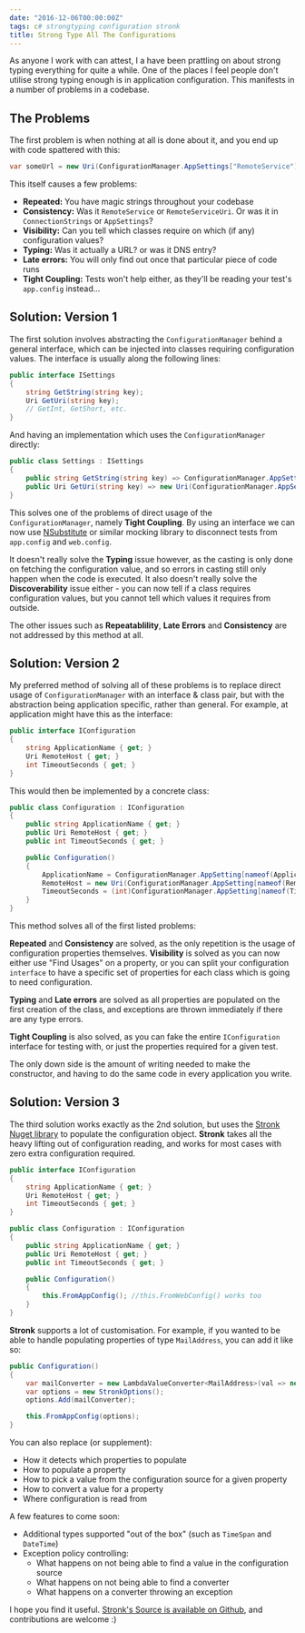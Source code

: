 ```yaml
---
date: "2016-12-06T00:00:00Z"
tags: c# strongtyping configuration stronk
title: Strong Type All The Configurations
---
```


As anyone I work with can attest, I a have been prattling on about strong typing everything for quite a while.
One of the places I feel people don't utilise strong typing enough is in application configuration.  This manifests in a number of problems in a codebase.

## The Problems

The first problem is when nothing at all is done about it, and you end up with code spattered with this:

```csharp
var someUrl = new Uri(ConfigurationManager.AppSettings["RemoteService"]);
```

This itself causes a few problems:

* **Repeated:** You have magic strings throughout your codebase
* **Consistency:** Was it `RemoteService` or `RemoteServiceUri`. Or was it in `ConnectionStrings` or `AppSettings`?
* **Visibility:** Can you tell which classes require on which (if any) configuration values?
* **Typing:** Was it actually a URL? or was it DNS entry?
* **Late errors:** You will only find out once that particular piece of code runs
* **Tight Coupling:** Tests won't help either, as they'll be reading your test's `app.config` instead...

## Solution: Version 1

The first solution involves abstracting the `ConfigurationManager` behind a general interface, which can be injected into classes requiring configuration values.  The interface is usually along the following lines:

```csharp
public interface ISettings
{
    string GetString(string key);
    Uri GetUri(string key);
    // GetInt, GetShort, etc.
}
```

And having an implementation which uses the `ConfigurationManager` directly:

```csharp
public class Settings : ISettings
{
    public string GetString(string key) => ConfigurationManager.AppSettings[key];
    public Uri GetUri(string key) => new Uri(ConfigurationManager.AppSettings[key]);
}
```
This solves one of the problems of direct usage of the `ConfigurationManager`, namely **Tight Coupling**.  By using an interface we can now use [NSubstitute](http://nsubstitute.github.io/) or similar mocking library to disconnect tests from `app.config` and `web.config`.

It doesn't really solve the **Typing** issue however, as the casting is only done on fetching the configuration value, and so errors in casting still only happen when the code is executed.  It also doesn't really solve the **Discoverability** issue either - you can now tell if a class requires configuration values, but you cannot tell which values it requires from outside.

The other issues such as **Repeatablility**, **Late Errors** and **Consistency** are not addressed by this method at all.

## Solution: Version 2

My preferred method of solving all of these problems is to replace direct usage of `ConfigurationManager` with an interface & class pair, but with the abstraction being application specific, rather than general.  For example, at application might have this as the interface:

```csharp
public interface IConfiguration
{
    string ApplicationName { get; }
    Uri RemoteHost { get; }
    int TimeoutSeconds { get; }
}
```

This would then be implemented by a concrete class:

```csharp
public class Configuration : IConfiguration
{
    public string ApplicationName { get; }
    public Uri RemoteHost { get; }
    public int TimeoutSeconds { get; }

    public Configuration()
    {
        ApplicationName = ConfigurationManager.AppSetting[nameof(ApplicationName)];
        RemoteHost = new Uri(ConfigurationManager.AppSetting[nameof(RemoteHost)]);
        TimeoutSeconds = (int)ConfigurationManager.AppSetting[nameof(TimeoutSeconds)];
    }
}
```

This method solves all of the first listed problems:

**Repeated** and **Consistency** are solved, as the only repetition is the usage of configuration properties themselves.  **Visibility** is solved as you can now either use "Find Usages" on a property, or you can split your configuration `interface` to have a specific set of properties for each class which is going to need configuration.

**Typing** and **Late errors** are solved as all properties are populated on the first creation of the class, and exceptions are thrown immediately if there are any type errors.

**Tight Coupling** is also solved, as you can fake the entire `IConfiguration` interface for testing with, or just the properties required for a given test.

The only down side is the amount of writing needed to make the constructor, and having to do the same code in every application you write.

## Solution: Version 3

The third solution works exactly as the 2nd solution, but uses the [Stronk Nuget library](https://www.nuget.org/packages/stronk) to populate the configuration object.  **Stronk** takes all the heavy lifting out of configuration reading, and works for most cases with zero extra configuration required.

```csharp
public interface IConfiguration
{
    string ApplicationName { get; }
    Uri RemoteHost { get; }
    int TimeoutSeconds { get; }
}

public class Configuration : IConfiguration
{
    public string ApplicationName { get; }
    public Uri RemoteHost { get; }
    public int TimeoutSeconds { get; }

    public Configuration()
    {
        this.FromAppConfig(); //this.FromWebConfig() works too
    }
}
```

**Stronk** supports a lot of customisation.  For example, if you wanted to be able to handle populating properties of type `MailAddress`, you can add it like so:

```csharp
public Configuration()
{
    var mailConverter = new LambdaValueConverter<MailAddress>(val => new MailAddress(val));
    var options = new StronkOptions();
    options.Add(mailConverter);

    this.FromAppConfig(options);
}
```

You can also replace (or supplement):

* How it detects which properties to populate
* How to populate a property
* How to pick a value from the configuration source for a given property
* How to convert a value for a property
* Where configuration is read from

A few features to come soon:

* Additional types supported "out of the box" (such as `TimeSpan` and `DateTime`)
* Exception policy controlling:
    * What happens on not being able to find a value in the configuration source
    * What happens on not being able to find a converter
    * What happens on a converter throwing an exception

I hope you find it useful.  [Stronk's Source is available on Github](https://github.com/Pondidum/Stronk/), and contributions are welcome :)
